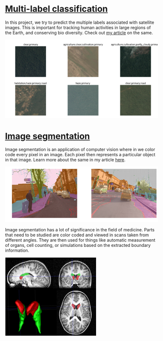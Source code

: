 # [Multi-label classification](https://github.com/dipam7/fastai/blob/master/deep_learning/course1/lesson3/multi-label-classification-using-fastai.ipynb)

In this project, we try to predict the multiple labels associated with satellite images. This is important for tracking
human activities in large regions of the Earth, and conserving bio diversity. Check out [my article](https://medium.com/@dipam44/multi-label-classification-using-fastai-e424d7e71dcc) on the same.

![Sample image](https://github.com/dipam7/fastai/blob/master/deep_learning/course1/lesson3/images/image_1.png)

# [Image segmentation](https://github.com/dipam7/fastai/blob/master/deep_learning/course1/lesson3/image-segmentation-using-fastai.ipynb)

Image segmentation is an application of computer vision where in we color code every pixel in an image. Each pixel then represents a particular object in that image. Learn more about the same in my article [here](https://medium.com/code-heroku/image-segmentation-with-fastai-9f8883cc5b53).

![Sample image](https://github.com/dipam7/fastai/blob/master/deep_learning/course1/lesson3/images/image_3.png)

Image segmentation has a lot of significance in the field of medicine. Parts that need to be studied are color coded and viewed in scans taken from different angles. They are then used for things like automatic measurement of organs, cell counting, or simulations based on the extracted boundary information.

![Sample image](https://github.com/dipam7/fastai/blob/master/deep_learning/course1/lesson3/images/image_2.png)
